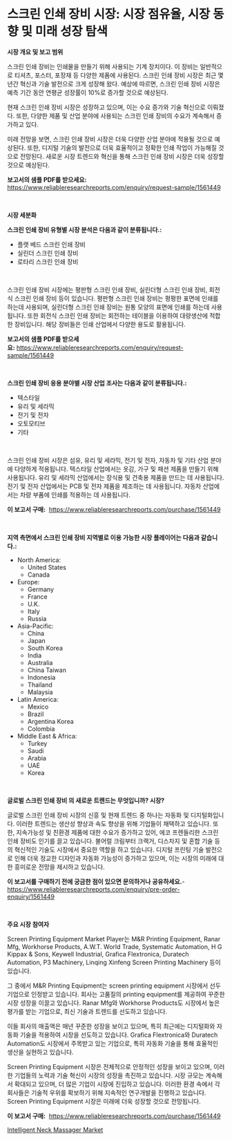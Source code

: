 <p><h1>스크린 인쇄 장비 시장: 시장 점유율, 시장 동향 및 미래 성장 탐색</h1></p><p><strong>시장 개요 및 보고 범위</strong></p>
<p><p>스크린 인쇄 장비는 인쇄물을 만들기 위해 사용되는 기계 장치이다. 이 장비는 일반적으로 티셔츠, 포스터, 포장재 등 다양한 제품에 사용된다. 스크린 인쇄 장비 시장은 최근 몇 년간 혁신과 기술 발전으로 크게 성장해 왔다. 예상에 따르면, 스크린 인쇄 장비 시장은 예측 기간 동안 연평균 성장률이 10%로 증가할 것으로 예상된다.</p><p>현재 스크린 인쇄 장비 시장은 성장하고 있으며, 이는 수요 증가와 기술 혁신으로 이뤄졌다. 또한, 다양한 제품 및 산업 분야에 사용되는 스크린 인쇄 장비의 수요가 계속해서 증가하고 있다.</p><p>미래 전망을 보면, 스크린 인쇄 장비 시장은 더욱 다양한 산업 분야에 적용될 것으로 예상된다. 또한, 디지털 기술의 발전으로 더욱 효율적이고 정확한 인쇄 작업이 가능해질 것으로 전망된다. 새로운 시장 트렌드와 혁신을 통해 스크린 인쇄 장비 시장은 더욱 성장할 것으로 예상된다.</p></p>
<p><strong>보고서의 샘플 PDF를 받으세요:</strong> <a href="https://www.reliableresearchreports.com/enquiry/request-sample/1561449">https://www.reliableresearchreports.com/enquiry/request-sample/1561449</a></p>
<p>&nbsp;</p>
<p><strong>시장 세분화</strong></p>
<p><strong>스크린 인쇄 장비 유형별 시장 분석은 다음과 같이 분류됩니다.:</strong></p>
<p><ul><li>플랫 베드 스크린 인쇄 장비</li><li>실린더 스크린 인쇄 장비</li><li>로타리 스크린 인쇄 장비</li></ul></p>
<p>&nbsp;</p>
<p><p>스크린 인쇄 장비 시장에는 평판형 스크린 인쇄 장비, 실린더형 스크린 인쇄 장비, 회전식 스크린 인쇄 장비 등이 있습니다. 평판형 스크린 인쇄 장비는 평평한 표면에 인쇄를 하는데 사용되며, 실린더형 스크린 인쇄 장비는 원통 모양의 표면에 인쇄를 하는데 사용됩니다. 또한 회전식 스크린 인쇄 장비는 회전하는 테이블을 이용하여 대량생산에 적합한 장비입니다. 해당 장비들은 인쇄 산업에서 다양한 용도로 활용됩니다.</p></p>
<p><strong>보고서의 샘플 PDF를 받으세요:</strong>&nbsp;<a href="https://www.reliableresearchreports.com/enquiry/request-sample/1561449">https://www.reliableresearchreports.com/enquiry/request-sample/1561449</a></p>
<p>&nbsp;</p>
<p><strong> 스크린 인쇄 장비 응용 분야별 시장 산업 조사는 다음과 같이 분류됩니다.:</strong></p>
<p><ul><li>텍스타일</li><li>유리 및 세라믹</li><li>전기 및 전자</li><li>오토모티브</li><li>기타</li></ul></p>
<p>&nbsp;</p>
<p><p>스크린 인쇄 장비 시장은 섬유, 유리 및 세라믹, 전기 및 전자, 자동차 및 기타 산업 분야에 다양하게 적용됩니다. 텍스타일 산업에서는 옷감, 가구 및 패션 제품을 만들기 위해 사용됩니다. 유리 및 세라믹 산업에서는 장식용 및 건축용 제품을 만드는 데 사용됩니다. 전기 및 전자 산업에서는 PCB 및 전자 제품을 제조하는 데 사용됩니다. 자동차 산업에서는 차량 부품에 인쇄를 적용하는 데 사용됩니다.</p></p>
<p><strong>이 보고서 구매:</strong>&nbsp; <a href="https://www.reliableresearchreports.com/purchase/1561449">https://www.reliableresearchreports.com/purchase/1561449</a></p>
<p>&nbsp;</p>
<p><strong>지역 측면에서 스크린 인쇄 장비 지역별로 이용 가능한 시장 플레이어는 다음과 같습니다.:</strong></p>
<p><ul>
    <li>
        North America:
        <ul>
            <li>United States</li>
            <li>Canada</li>
        </ul>
    </li>
    <li>
        Europe:
        <ul>
            <li>Germany</li>
            <li>France</li>
            <li>U.K.</li>
            <li>Italy</li>
            <li>Russia</li>
        </ul>
    </li>
    <li>
        Asia-Pacific:
        <ul>
            <li>China</li>
            <li>Japan</li>
            <li>South Korea</li>
            <li>India</li>
            <li>Australia</li>
            <li>China Taiwan</li>
            <li>Indonesia</li>
            <li>Thailand</li>
            <li>Malaysia</li>
        </ul>
    </li>
    <li>
        Latin America:
        <ul>
            <li>Mexico</li>
            <li>Brazil</li>
            <li>Argentina Korea</li>
            <li>Colombia</li>
        </ul>
    </li>
    <li>
        Middle East & Africa:
        <ul>
            <li>Turkey</li>
            <li>Saudi</li>
            <li>Arabia</li>
            <li>UAE</li>
            <li>Korea</li>
        </ul>
    </li>
    </ul></p>
<p>&nbsp;</p>
<p><strong>글로벌 스크린 인쇄 장비 의 새로운 트렌드는 무엇입니까? 시장?</strong></p>
<p><p>글로벌 스크린 인쇄 장비 시장의 신흥 및 현재 트렌드 중 하나는 자동화 및 디지털화입니다. 이러한 트렌드는 생산성 향상과 속도 향상을 위해 기업들이 채택하고 있습니다. 또한, 지속가능성 및 친환경 제품에 대한 수요가 증가하고 있어, 에코 프렌들리한 스크린 인쇄 장비도 인기를 끌고 있습니다. 불어럴 크림부터 크랙거, 디스차지 및 혼합 기술 등의 혁신적인 기술도 시장에서 중요한 역할을 하고 있습니다. 디지털 프린팅 기술 발전으로 인해 더욱 정교한 디자인과 자동화 가능성이 증가하고 있으며, 이는 시장의 미래에 대한 흥미로운 전망을 제시하고 있습니다.</p></p>
<p><strong>이 보고서를 구매하기 전에 궁금한 점이 있으면 문의하거나 공유하세요.</strong>- <a href="https://www.reliableresearchreports.com/enquiry/pre-order-enquiry/1561449">https://www.reliableresearchreports.com/enquiry/pre-order-enquiry/1561449</a></p>
<p>&nbsp;</p>
<p><strong>주요 시장 참여자</strong></p>
<p><p>Screen Printing Equipment Market Player는 M&R Printing Equipment, Ranar Mfg, Workhorse Products, A.W.T. World Trade, Systematic Automation, H G Kippax & Sons, Keywell Industrial, Grafica Flextronica, Duratech Automation, P3 Machinery, Linqing Xinfeng Screen Printing Machinery 등이 있습니다. </p><p>그 중에서 M&R Printing Equipment는 screen printing equipment 시장에서 선두 기업으로 인정받고 있습니다. 회사는 고품질의 printing equipment를 제공하여 꾸준한 시장 성장을 이끌고 있습니다. Ranar Mfg와 Workhorse Products도 시장에서 높은 평가를 받는 기업으로, 최신 기술과 트렌드를 선도하고 있습니다. </p><p>이들 회사의 매출액은 매년 꾸준한 성장을 보이고 있으며, 특히 최근에는 디지털화와 자동화 기술을 적용하여 시장을 선도하고 있습니다. Grafica Flextronica와 Duratech Automation도 시장에서 주목받고 있는 기업으로, 특히 자동화 기술을 통해 효율적인 생산을 실현하고 있습니다. </p><p>Screen Printing Equipment 시장은 전체적으로 안정적인 성장을 보이고 있으며, 이러한 기업들의 노력과 기술 혁신이 시장의 성장을 촉진하고 있습니다. 시장 규모는 계속해서 확대되고 있으며, 더 많은 기업이 시장에 진입하고 있습니다. 이러한 환경 속에서 각 회사들은 기술적 우위를 확보하기 위해 지속적인 연구개발을 진행하고 있습니다. Screen Printing Equipment 시장은 미래에 더욱 성장할 것으로 전망됩니다.</p></p>
<p><strong>이 보고서 구매:</strong>&nbsp;&nbsp;<a href="https://www.reliableresearchreports.com/purchase/1561449">https://www.reliableresearchreports.com/purchase/1561449</a></p>
<p><p><a href="https://github.com/RichRobinson5/Market-Research-Report-List-4/blob/main/intelligent-neck-massager-market.md">Intelligent Neck Massager Market</a></p></p>
